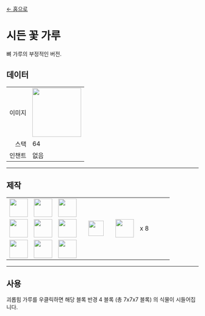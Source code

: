 [← 홈으로](../)
# 시든 꽃 가루
뼈 가루의 부정적인 버전.

## 데이터
<table>
    <tr><td align="end">이미지</td><td><img src="https://i.imgur.com/KgGV0Bj.png" width="128"/></td></tr>
    <tr><td align="end">스택</td><td>64</td></tr>
    <tr><td align="end">인챈트</td><td>없음</td></tr>
</table>

---

## 제작
<table>
    <tr><td><img src="https://i.imgur.com/1xm9bk6.png" width="48"/></td><td><img src="https://i.imgur.com/1xm9bk6.png" width="48"/></td><td><img src="https://i.imgur.com/1xm9bk6.png" width="48"/></td><td colspan="3"></td></tr>
    <tr><td><img src="https://i.imgur.com/1xm9bk6.png" width="48"/></td><td><img src="https://i.imgur.com/WydimGB.png" width="48"/></td><td><img src="https://i.imgur.com/1xm9bk6.png" width="48"/></td><td width="70" align="center"><img src="https://i.imgur.com/VE0KqIE.png" width="40"/></td><td><img src="https://i.imgur.com/KgGV0Bj.png" width="48"/></td><td width="70">x 8</td></tr>
    <tr><td><img src="https://i.imgur.com/1xm9bk6.png" width="48"/></td><td><img src="https://i.imgur.com/1xm9bk6.png" width="48"/></td><td><img src="https://i.imgur.com/1xm9bk6.png" width="48"/></td><td colspan="3"></td></tr>
</table>

---

## 사용
괴롭힘 가루를 우클릭하면 해당 블록 반경 4 블록 (총 7x7x7 블록) 의 식물이 시들어집니다.
